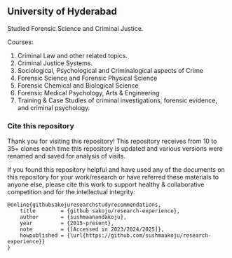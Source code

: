 ## University of Hyderabad

Studied Forensic Science and Criminal Justice.

Courses:
1. Criminal Law and other related topics.
2. Criminal Justice Systems.
3. Sociological, Psychological and Criminalogical aspects of Crime
4. Forensic Science and Forensic Physical Science
5. Forensic Chemical and Biological Science
6. Forensic Medical Psychology, Arts & Engineering
7. Training & Case Studies of criminal investigations, forensic evidence, and criminal psychology.

### Cite this repository

Thank you for visiting this repository!
This repository receives from 10 to 35+ clones each time this repository is updated and various versions were renamed and saved for analysis of visits.

If you found this repository helpful and have used any of the documents on this repository for your work/research or have referred these materials to anyone else, please cite this work to support healthy & collaborative competition and for the intellectual integrity:

```
@online{githubsakojuresearchstudyrecommendations,
	title        = {github sakoju/research-experience},
	author       = {sushmaanandakoju},
	year         = {2015-present},
	note         = {[Accessed in 2023/2024/2025]},
	howpublished = {\url{https://github.com/sushmaakoju/research-experience}}
}
```